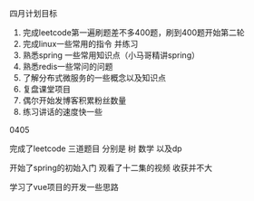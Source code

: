 四月计划目标

1. 完成leetcode第一遍刷题差不多400题，刷到400题开始第二轮
2. 完成linux一些常用的指令 并练习
3. 熟悉spring 一些常用知识点（小马哥精讲spring）
4. 熟悉redis一些常问的问题
5. 了解分布式微服务的一些概念以及知识点
6. 复盘课堂项目
7. 偶尔开始发博客积累粉丝数量
8. 练习讲话的速度快一些





0405

完成了leetcode 三道题目 分别是 树 数学 以及dp

开始了spring的初始入门 观看了十二集的视频 收获并不大

学习了vue项目的开发一些思路

